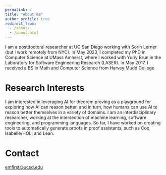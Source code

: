 ```yaml
---
permalink: /
title: "About me"
author_profile: true
redirect_from: 
  - /about/
  - /about.html
---
```


I am a postdoctoral researcher at UC San Diego working with Sorin Lerner (but I work remotely from NYC). In May 2023, I completed my PhD in Computer Science at UMass Amherst, where I worked with Yuriy Brun in the Laboratory for Software Engineering Research (LASER). In May 2017, I received a BS in Math and Computer Science from Harvey Mudd College.

Research Interests
======
I am interested in leveraging AI for theorem proving as a playground for exploring how AI can reason better, and in turn, how humans can use AI to reason better themselves in a variety of domains. I am an interdisciplinary researcher, working at the intersection of machine learning, software engineering, and programming languages. So far, I have worked on creating tools to automatically generate proofs in proof assistants, such as Coq, Isabelle/HOL, and Lean.  

Contact
======
emfirst@ucsd.edu